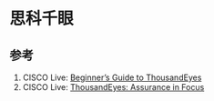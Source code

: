# 思科千眼

## 参考
1. CISCO Live: [Beginner’s Guide to ThousandEyes](https://www.ciscolive.com/c/dam/r/ciscolive/global-event/docs/2025/pdf/BRKENT-1656.pdf)
2. CISCO Live: [ThousandEyes: Assurance in Focus](https://www.ciscolive.com/c/dam/r/ciscolive/global-event/docs/2025/pdf/BRKOBS-1017.pdf)
